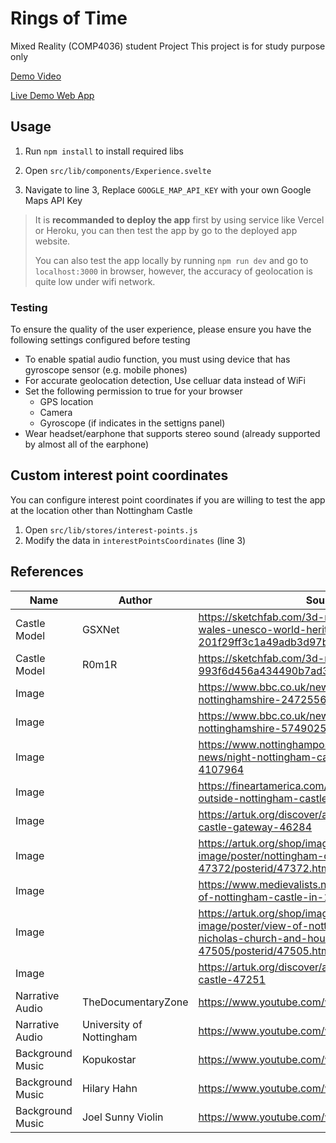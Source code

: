 # Rings of Time

Mixed Reality (COMP4036) student Project
This project is for study purpose only

[Demo Video](https://www.youtube.com/watch?v=ybjxVWg2Ifo)

[Live Demo Web App](https://rings-of-time.vercel.app)

## Usage
1. Run `npm install` to install required libs

2. Open `src/lib/components/Experience.svelte`

3. Navigate to line 3,  Replace  `GOOGLE_MAP_API_KEY` with your own Google Maps API Key

>  It is **recommanded to deploy the app** first by using service like Vercel or Heroku, you can then test the app by go to the deployed app website. 
>
> You can also test the app locally by running `npm run dev` and go to `localhost:3000` in browser, however, the accuracy of geolocation is quite low under wifi network. 

### Testing

To ensure the quality of the user experience, please ensure you have the following settings configured before testing

- To enable spatial audio function, you must using device that has gyroscope sensor (e.g. mobile phones)
- For accurate geolocation detection, Use celluar data instead of WiFi
- Set the following permission to true for your browser
	- GPS location
	- Camera
	- Gyroscope (if indicates in the settigns panel)
- Wear headset/earphone that supports stereo sound (already supported by almost all of the earphone)

## Custom interest point coordinates

You can configure interest point coordinates if you are willing to test the app at the location other than Nottingham Castle

1. Open `src/lib/stores/interest-points.js`
2. Modify the data in `interestPointsCoordinates` (line 3)

## References

| Name | Author | Source |
|-- | --|-- |
| Castle Model | GSXNet | https://sketchfab.com/3d-models/harlech-castle-wales-unesco-world-heritage-201f29ff3c1a49adb3d97bb7dd7ff043 |
| Castle Model | R0m1R | https://sketchfab.com/3d-models/hrusov-castle-993f6d456a434490b7ad3b9456b97a19 |
| Image | | https://www.bbc.co.uk/news/uk-england-nottinghamshire-24725569 |
| Image | | https://www.bbc.co.uk/news/uk-england-nottinghamshire-57490256 |
| Image | | https://www.nottinghampost.com/news/nottingham-news/night-nottingham-castle-burnt-down-4107964 |
| Image | | https://fineartamerica.com/featured/robin-hood-outside-nottingham-castle-angus-mcbride.html |
| Image | | https://artuk.org/discover/artworks/nottingham-castle-gateway-46284 |
| Image | | https://artuk.org/shop/image-library/licensed-image/poster/nottingham-castle-on-fire-1831-47372/posterid/47372.html |
| Image |  | https://www.medievalists.net/2011/01/the-siege-of-nottingham-castle-in-1194/charles_i_standard/ |
| Image |  | https://artuk.org/shop/image-library/licensed-image/poster/view-of-nottingham-castle-with-st-nicholas-church-and-houses-47505/posterid/47505.html |
| Image |  | https://artuk.org/discover/artworks/nottingham-castle-47251 |
| Narrative Audio | TheDocumentaryZone | https://www.youtube.com/watch?v=kAj9raQuaGg |
| Narrative Audio | University of Nottingham | https://www.youtube.com/watch?v=2uPYmhdDu0Y |
| Background Music | Kopukostar | https://www.youtube.com/watch?v=INJR-VaDVFs |
| Background Music | Hilary Hahn | https://www.youtube.com/watch?v=iEBX_ouEw1I |
| Background Music | Joel Sunny Violin | https://www.youtube.com/watch?v=j-QeBhOXPf8 |
